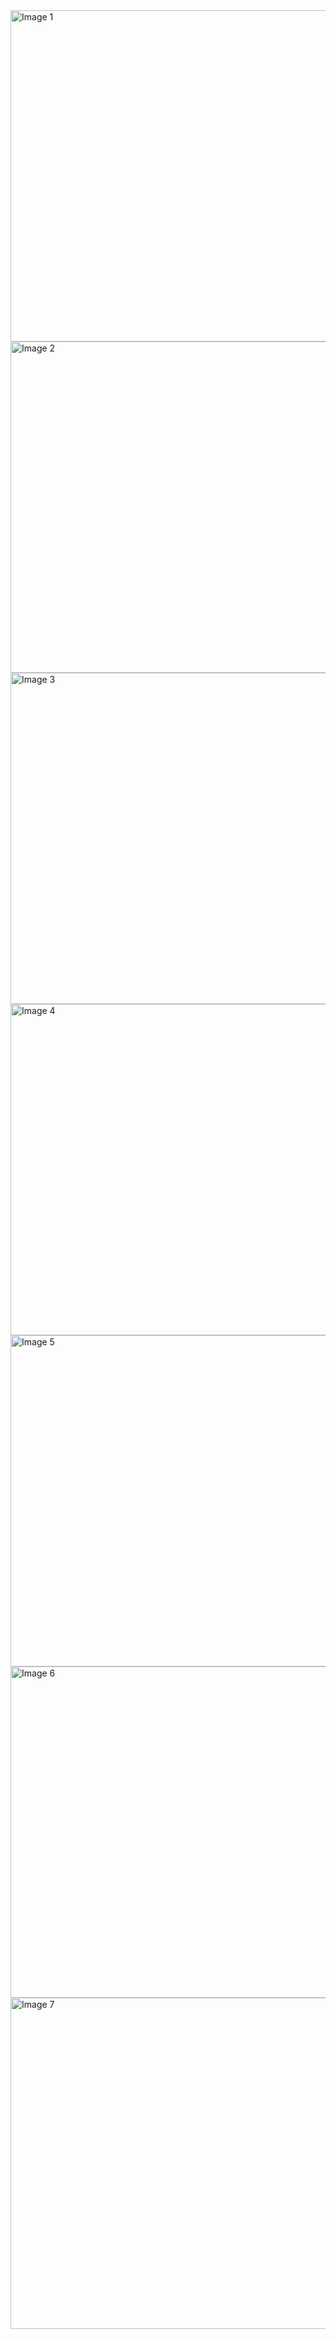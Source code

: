 <img src="https://github.com/user-attachments/assets/2ce33041-1465-4442-9d32-bf68e61079db" alt="Image 1" width="530"/>
<br>
<img src="https://github.com/user-attachments/assets/ac2d348e-07a9-4919-9ab2-063393a1eb25" alt="Image 2" width="530"/>
<br>
<img src="https://github.com/user-attachments/assets/fae6c429-4326-4596-97a6-eee29c09d7b4" alt="Image 3" width="530"/>
<br>
<img src="https://github.com/user-attachments/assets/4f3ebec6-87c3-4b31-96bc-d128675d9ad9" alt="Image 4" width="530"/>
<br>
<img src="https://github.com/user-attachments/assets/a775d08f-79b8-4d51-9e6c-d1e01e1f9666" alt="Image 5" width="530"/>
<br>
<img src="https://github.com/user-attachments/assets/c63c1190-07c2-4fed-9b73-3eb7a0961852" alt="Image 6" width="530"/>
<br>
<img src="https://github.com/user-attachments/assets/481bc723-1d9f-4371-914c-f5227de7c96b" alt="Image 7" width="530"/>
<br>